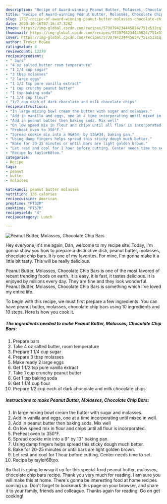 ```yaml
---
description: "Recipe of Award-winning Peanut Butter, Molasses, Chocolate Chip Bars"
title: "Recipe of Award-winning Peanut Butter, Molasses, Chocolate Chip Bars"
slug: 1757-recipe-of-award-winning-peanut-butter-molasses-chocolate-chip-bars
date: 2020-10-16T07:16:47.328Z
image: https://img-global.cpcdn.com/recipes/5730794234445824/751x532cq70/peanut-butter-molasses-chocolate-chip-bars-recipe-main-photo.jpg
thumbnail: https://img-global.cpcdn.com/recipes/5730794234445824/751x532cq70/peanut-butter-molasses-chocolate-chip-bars-recipe-main-photo.jpg
cover: https://img-global.cpcdn.com/recipes/5730794234445824/751x532cq70/peanut-butter-molasses-chocolate-chip-bars-recipe-main-photo.jpg
author: Trevor McGee
ratingvalue: 4
reviewcount: 12270
recipeingredient:
- " bars"
- "4 oz salted butter room temperature"
- "1 1/4 cup sugar"
- "3 tbsp molasses"
- "2 large eggs"
- "1 1/2 tsp pure vanilla extract"
- "1 cup crunchy peanut butter"
- "1 tsp baking soda"
- "1 1/4 cup flour"
- "1/2 cup each of dark chocolate and milk chocolate chips"
recipeinstructions:
- "In large mixing bowl cream the butter with sugar and molasses."
- "Add in vanilla and eggs, one at a time incorporating until mixed in well."
- "Add in peanut butter then baking soda. Mix well"
- "On low speed mix in flour and chips until all flour is incorporated."
- "Preheat oven to 350°F."
- "Spread cookie mix into a 9&#34; by 13&#34; baking pan."
- "Using damp fingers helps spread this sticky dough much better."
- "Bake for 20-25 minutes or until bars are light golden brown."
- "Let rest and cool for 1 hour before cutting. Center needs time to set."
- "Recipe by taylor68too."
categories:
- Recipe
tags:
- peanut
- butter
- molasses

katakunci: peanut butter molasses 
nutrition: 136 calories
recipecuisine: American
preptime: "PT32M"
cooktime: "PT57M"
recipeyield: "4"
recipecategory: Lunch

---
```



![Peanut Butter, Molasses, Chocolate Chip Bars](https://img-global.cpcdn.com/recipes/5730794234445824/751x532cq70/peanut-butter-molasses-chocolate-chip-bars-recipe-main-photo.jpg)

Hey everyone, it's me again, Dan, welcome to my recipe site. Today, I'm gonna show you how to prepare a distinctive dish, peanut butter, molasses, chocolate chip bars. It is one of my favorites. For mine, I'm gonna make it a little bit tasty. This will be really delicious.



Peanut Butter, Molasses, Chocolate Chip Bars is one of the most favored of recent trending foods on earth. It is easy, it is fast, it tastes delicious. It is enjoyed by millions every day. They are fine and they look wonderful. Peanut Butter, Molasses, Chocolate Chip Bars is something which I've loved my entire life.


To begin with this recipe, we must first prepare a few ingredients. You can have peanut butter, molasses, chocolate chip bars using 10 ingredients and 10 steps. Here is how you cook it.

<!--inarticleads1-->

##### The ingredients needed to make Peanut Butter, Molasses, Chocolate Chip Bars:

1. Prepare  bars
1. Take 4 oz salted butter, room temperature
1. Prepare 1 1/4 cup sugar
1. Prepare 3 tbsp molasses
1. Make ready 2 large eggs
1. Get 1 1/2 tsp pure vanilla extract
1. Take 1 cup crunchy peanut butter
1. Get 1 tsp baking soda
1. Get 1 1/4 cup flour
1. Prepare 1/2 cup each of dark chocolate and milk chocolate chips




<!--inarticleads2-->

##### Instructions to make Peanut Butter, Molasses, Chocolate Chip Bars:

1. In large mixing bowl cream the butter with sugar and molasses.
1. Add in vanilla and eggs, one at a time incorporating until mixed in well.
1. Add in peanut butter then baking soda. Mix well
1. On low speed mix in flour and chips until all flour is incorporated.
1. Preheat oven to 350°F.
1. Spread cookie mix into a 9&#34; by 13&#34; baking pan.
1. Using damp fingers helps spread this sticky dough much better.
1. Bake for 20-25 minutes or until bars are light golden brown.
1. Let rest and cool for 1 hour before cutting. Center needs time to set.
1. Recipe by taylor68too.




So that is going to wrap it up for this special food peanut butter, molasses, chocolate chip bars recipe. Thank you very much for reading. I am sure you will make this at home. There's gonna be interesting food at home recipes coming up. Don't forget to bookmark this page on your browser, and share it to your family, friends and colleague. Thanks again for reading. Go on get cooking!
